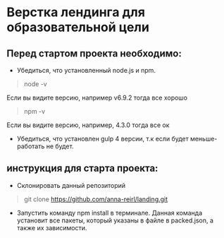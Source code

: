 # Верстка лендинга для образовательной цели

## Перед стартом проекта необходимо:
* Убедиться, что установленный node.js и npm. 
>node -v

Если вы видите версию, например v6.9.2 тогда все хорошо
> npm -v

Если вы видите версию, например, 4.3.0 тогда все ок

* Убедиться, что установлен gulp 4 версии, т.к если будет меньше-работать не будет.

## инструкция для старта проекта:

* Склонировать данный репозиторий 

> git clone https://github.com/anna-reirl/landing.git
* Запустить команду npm install в терминале. Данная команда установит все пакеты, который указаны в файле в packed.json,
а также их зависимости.
